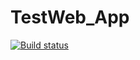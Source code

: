 # TestWeb_App
[![Build status](https://ci.appveyor.com/api/projects/status/o0klvfalsm595x83?svg=true)](https://ci.appveyor.com/project/Eliza-veta29/testweb-app)
